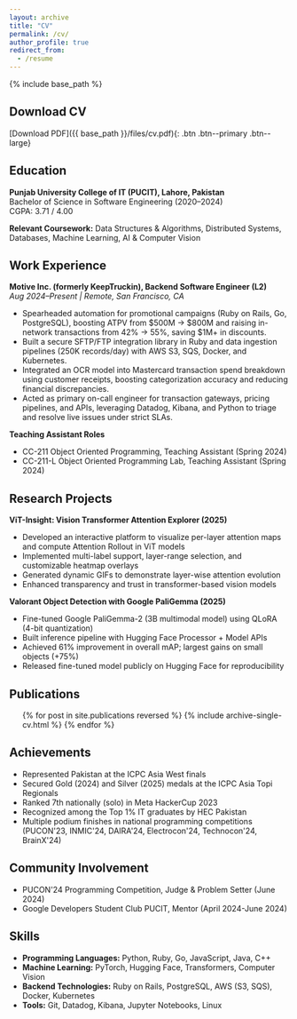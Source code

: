 ```yaml
---
layout: archive
title: "CV"
permalink: /cv/
author_profile: true
redirect_from:
  - /resume
---
```


{% include base_path %}

## Download CV
[Download PDF]({{ base_path }}/files/cv.pdf){: .btn .btn--primary .btn--large}

## Education
**Punjab University College of IT (PUCIT), Lahore, Pakistan**  
Bachelor of Science in Software Engineering (2020–2024)  
CGPA: 3.71 / 4.00

**Relevant Coursework:** Data Structures & Algorithms, Distributed Systems, Databases, Machine Learning, AI & Computer Vision

## Work Experience

**Motive Inc. (formerly KeepTruckin), Backend Software Engineer (L2)**  
*Aug 2024–Present | Remote, San Francisco, CA*

- Spearheaded automation for promotional campaigns (Ruby on Rails, Go, PostgreSQL), boosting ATPV from $500M → $800M and raising in-network transactions from 42% → 55%, saving $1M+ in discounts.
- Built a secure SFTP/FTP integration library in Ruby and data ingestion pipelines (250K records/day) with AWS S3, SQS, Docker, and Kubernetes.
- Integrated an OCR model into Mastercard transaction spend breakdown using customer receipts, boosting categorization accuracy and reducing financial discrepancies.
- Acted as primary on-call engineer for transaction gateways, pricing pipelines, and APIs, leveraging Datadog, Kibana, and Python to triage and resolve live issues under strict SLAs.

**Teaching Assistant Roles**
- CC-211 Object Oriented Programming, Teaching Assistant (Spring 2024)
- CC-211-L Object Oriented Programming Lab, Teaching Assistant (Spring 2024)

## Research Projects

**ViT-Insight: Vision Transformer Attention Explorer (2025)**
- Developed an interactive platform to visualize per-layer attention maps and compute Attention Rollout in ViT models
- Implemented multi-label support, layer-range selection, and customizable heatmap overlays
- Generated dynamic GIFs to demonstrate layer-wise attention evolution
- Enhanced transparency and trust in transformer-based vision models

**Valorant Object Detection with Google PaliGemma (2025)**
- Fine-tuned Google PaliGemma-2 (3B multimodal model) using QLoRA (4-bit quantization)
- Built inference pipeline with Hugging Face Processor + Model APIs
- Achieved 61% improvement in overall mAP; largest gains on small objects (+75%)
- Released fine-tuned model publicly on Hugging Face for reproducibility

## Publications
<ul>{% for post in site.publications reversed %}
  {% include archive-single-cv.html %}
{% endfor %}</ul>

## Achievements
- Represented Pakistan at the ICPC Asia West finals
- Secured Gold (2024) and Silver (2025) medals at the ICPC Asia Topi Regionals
- Ranked 7th nationally (solo) in Meta HackerCup 2023
- Recognized among the Top 1% IT graduates by HEC Pakistan
- Multiple podium finishes in national programming competitions (PUCON'23, INMIC'24, DAIRA'24, Electrocon'24, Technocon'24, BrainX'24)

## Community Involvement
- PUCON'24 Programming Competition, Judge & Problem Setter (June 2024)
- Google Developers Student Club PUCIT, Mentor (April 2024-June 2024)

## Skills
- **Programming Languages:** Python, Ruby, Go, JavaScript, Java, C++
- **Machine Learning:** PyTorch, Hugging Face, Transformers, Computer Vision
- **Backend Technologies:** Ruby on Rails, PostgreSQL, AWS (S3, SQS), Docker, Kubernetes
- **Tools:** Git, Datadog, Kibana, Jupyter Notebooks, Linux
